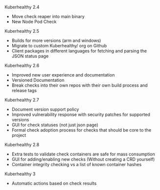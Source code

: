 Kuberhealthy 2.4
- Move check reaper into main binary
- New Node Pod Check

Kuberhealthy 2.5
- Builds for more versions (arm and windows)
- Migrate to custom Kuberhealthy/ org on Github
- Client packages in different languages for fetching and parsing the JSON status page

Kuberhealthy 2.6
- Improved new user experience and documentation
- Versioned Documentation
- Break checks into their own repos with their own build process and release tags

Kuberhealthy 2.7
- Document version support policy
- Improved vulnerability response with security patches for supported versions
- GUI for check statuses (not just json page)
- Formal check adoption process for checks that should be core to the project

Kuberhealthy 2.8
- Extra tests to validate check containers are safe for mass consumption 
- GUI for adding/enabling new checks (Without creating a CRD yourself)
- Container integrity checking vs a list of known container hashes

Kuberhealthy 3
- Automatic actions based on check results

